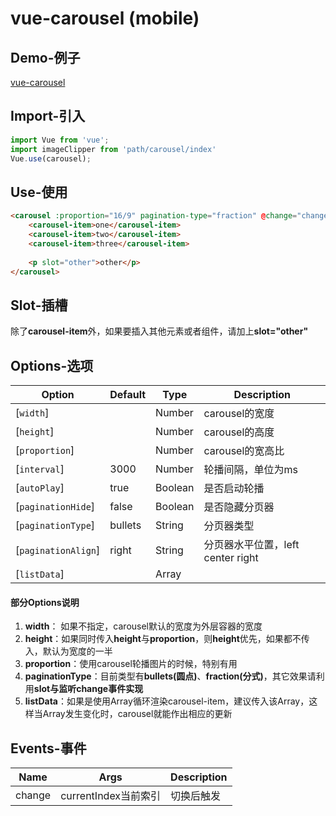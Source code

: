 [vue-carousel]: https://vivialex.github.io/demo/carousel/index.html

# vue-carousel (mobile)

## Demo-例子
[vue-carousel]

## Import-引入
```Javascript
import Vue from 'vue';
import imageClipper from 'path/carousel/index'
Vue.use(carousel);
```

## Use-使用
```HTML
<carousel :proportion="16/9" pagination-type="fraction" @change="change">
    <carousel-item>one</carousel-item>
    <carousel-item>two</carousel-item>
    <carousel-item>three</carousel-item>
     
    <p slot="other">other</p>
</carousel>
```

## Slot-插槽
除了**carousel-item**外，如果要插入其他元素或者组件，请加上**slot="other"** 

## Options-选项
| Option | Default | Type | Description
| ------ | ------- | ---- | --------- |
| [`width`] |  | Number | carousel的宽度 
| [`height`] |  | Number | carousel的高度
| [`proportion`] |  | Number | carousel的宽高比
| [`interval`] | 3000 | Number | 轮播间隔，单位为ms
| [`autoPlay`] | true | Boolean | 是否启动轮播
| [`paginationHide`] | false | Boolean | 是否隐藏分页器
| [`paginationType`] | bullets | String | 分页器类型
| [`paginationAlign`] | right | String | 分页器水平位置，left center right
| [`listData`] |  | Array | 

#### 部分Options说明
1. **width**： 如果不指定，carousel默认的宽度为外层容器的宽度
2. **height**：如果同时传入**height**与**proportion**，则**height**优先，如果都不传入，默认为宽度的一半
3. **proportion**：使用carousel轮播图片的时候，特别有用
3. **paginationType**：目前类型有**bullets(圆点)**、**fraction(分式)**，其它效果请利用**slot与监听change事件实现**
4. **listData**：如果是使用Array循环渲染carousel-item，建议传入该Array，这样当Array发生变化时，carousel就能作出相应的更新

## Events-事件
| Name | Args | Description
| -----| ---- | -----------|
| change | currentIndex当前索引 | 切换后触发